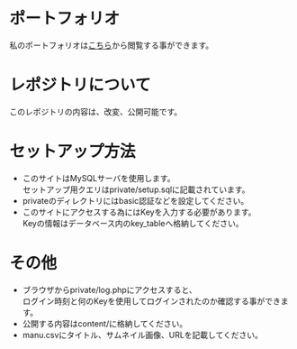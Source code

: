 # ポートフォリオ
私のポートフォリオは[こちら](https://nosuke.net/portfolio/login_r.php?key=git_hub)から閲覧する事ができます。

# レポジトリについて
このレポジトリの内容は、改変、公開可能です。

# セットアップ方法
* このサイトはMySQLサーバを使用します。   
セットアップ用クエリはprivate/setup.sqlに記載されています。   
* privateのディレクトリにはbasic認証などを設定してください。
* このサイトにアクセスする為にはKeyを入力する必要があります。   
Keyの情報はデータベース内のkey_tableへ格納してください。

# その他
* ブラウザからprivate/log.phpにアクセスすると、   
ログイン時刻と何のKeyを使用してログインされたのか確認する事ができます。
* 公開する内容はcontent/に格納してください。
* manu.csvにタイトル、サムネイル画像、URLを記載してください。